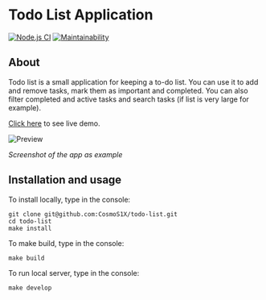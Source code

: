 # Todo List Application

[![Node.js CI](https://github.com/CosmoS1X/todo-list/actions/workflows/node.js.yml/badge.svg)](https://github.com/CosmoS1X/todo-list/actions/workflows/node.js.yml)
[![Maintainability](https://api.codeclimate.com/v1/badges/04171a4bb6a74e56ab12/maintainability)](https://codeclimate.com/github/CosmoS1X/todo-list/maintainability)

## About

Todo list is a small application for keeping a to-do list. You can use it to add and remove tasks, mark them as important and completed. You can also filter completed and active tasks and search tasks (if list is very large for example).

[Click here](http://todo-list-vert.vercel.app/) to see live demo.

![Preview](https://i114.fastpic.ru/big/2021/0615/97/b52604434938caf551d4796e73b7d797.png)

*Screenshot of the app as example*

## Installation and usage

To install locally, type in the console:

    git clone git@github.com:CosmoS1X/todo-list.git
    cd todo-list
    make install

To make build, type in the console:

    make build

To run local server, type in the console:

    make develop

